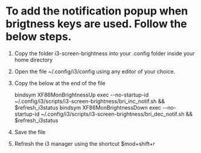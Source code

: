 # To add the notification popup when brigtness keys are used. Follow the below steps.

1. Copy the folder i3-screen-brightness into your .config folder inside your home directory
2. Open the file ~/.config/i3/config using any editor of your choice.
3. Copy the below at the end of the file 

	bindsym XF86MonBrightnessUp exec --no-startup-id ~/.config/i3/scripts/i3-screen-brightness/bri_inc_notif.sh && $refresh_i3status
	bindsym XF86MonBrightnessDown exec --no-startup-id ~/.config/i3/scripts/i3-screen-brightness/bri_dec_notif.sh && $refresh_i3status
	
4. Save the file
5. Refresh the i3 manager using the shortcut $mod+shift+r 
